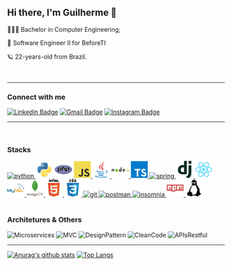 ## Hi there, I'm Guilherme 👋

👩🏻‍💻  Bachelor in Computer Engineering;

🦆  Software Engineer II for BeforeTI

🪐  22-years-old from Brazil. 

<br>

---


### Connect with me

[![Linkedin Badge](https://img.shields.io/badge/-LinkedIn-blue?logo=Linkedin&logoColor=white&link=https://www.linkedin.com/in/guilherme-tarumoto-43069b1b8/)](https://www.linkedin.com/in/guilherme-tarumoto-43069b1b8/)
[![Gmail Badge](https://img.shields.io/badge/-Gmail-c14438?logo=Gmail&logoColor=white&link=mailto:guitarumoto@gmail.com)](mailto:guitarumoto@gmail.com)
[![Instagram Badge](https://img.shields.io/badge/Instagram-E4405F?&logo=instagram&logoColor=white)](https://www.instagram.com/guitarumoto)

---
<br>

### Stacks
<div>
    <a href="https://www.python.org" target="_blank"> 
        <img src="https://cdn.worldvectorlogo.com/logos/laravel-2.svg" alt="python" width="40" height="40"/> 
    </a>
    <a href="https://www.python.org" target="_blank"> 
        <img src="https://raw.githubusercontent.com/devicons/devicon/master/icons/python/python-original.svg" alt="python" width="40" height="40"/> 
    </a> 
    <a href="https://www.php.net/" target="_blank"> 
        <img src="https://raw.githubusercontent.com/devicons/devicon/master/icons/php/php-original.svg" alt="python" width="40" height="40"/> 
    </a> 
    <a href="https://developer.mozilla.org/en-US/docs/Web/JavaScript" target="_blank"> 
        <img src="https://raw.githubusercontent.com/devicons/devicon/master/icons/javascript/javascript-original.svg"alt="javascript" width="40" height="40"/> 
    </a>
    <a href="https://www.java.com" target="_blank"> 
        <img src="https://raw.githubusercontent.com/devicons/devicon/master/icons/java/java-original.svg" alt="java" width="40" height="40"/> 
    </a> 
    <a href="https://nodejs.org" target="_blank"> 
        <img src="https://raw.githubusercontent.com/devicons/devicon/master/icons/nodejs/nodejs-original-wordmark.svg"  alt="nodejs" width="40" height="40"/> 
    </a> 
    <a href="https://www.typescriptlang.org/" target="_blank"> 
        <img src="https://raw.githubusercontent.com/devicons/devicon/master/icons/typescript/typescript-original.svg" alt="typescript" width="40" height="40"/> 
    </a>
    <a href="https://spring.io/" target="_blank"> 
        <img src="https://www.vectorlogo.zone/logos/springio/springio-icon.svg" alt="spring" width="40" height="40"/> 
    </a> 
    <a href="https://www.djangoproject.com/" target="_blank"> 
        <img src="https://raw.githubusercontent.com/devicons/devicon/master/icons/django/django-plain.svg" alt="django" width="40" height="40"/> 
    </a> 
    <a href="https://reactjs.org/" target="_blank"> 
        <img src="https://raw.githubusercontent.com/devicons/devicon/master/icons/react/react-original.svg" alt="reactjs" width="40" height="40"/> 
    </a> 
    <a href="https://www.mysql.com/" target="_blank"> 
        <img src="https://raw.githubusercontent.com/devicons/devicon/master/icons/mysql/mysql-original-wordmark.svg" alt="mysql" width="40" height="40"/> 
    </a>
    <a href="https://www.mongodb.com/" target="_blank"> 
        <img src="https://raw.githubusercontent.com/devicons/devicon/master/icons/mongodb/mongodb-original-wordmark.svg" alt="mongodb" width="40" height="40"/> 
    </a>
    <a href="https://www.w3.org/html/" target="_blank"> 
        <img src="https://raw.githubusercontent.com/devicons/devicon/master/icons/html5/html5-original-wordmark.svg" alt="html5" width="40" height="40"/> 
    </a> 
    <a href="https://www.w3schools.com/css/" target="_blank"> 
        <img src="https://raw.githubusercontent.com/devicons/devicon/master/icons/css3/css3-original-wordmark.svg" alt="css3" width="40" height="40"/> 
    </a> 
    <a href="https://git-scm.com/" target="_blank"> 
        <img src="https://www.vectorlogo.zone/logos/git-scm/git-scm-icon.svg" alt="git" width="40" height="40"/> 
    </a>
    <a href="https://postman.com/" target="_blank"> 
        <img src="https://www.vectorlogo.zone/logos/getpostman/getpostman-icon.svg" alt="postman" width="40" height="40"/> 
    </a> 
    <a href="https://insomnia.rest/" target="_blank"> 
        <img src="https://cms-react-testing.cdn.prismic.io/cms-react-testing/fd794b96-f464-432b-b79a-bf99341b2143_insomnia-logo-bug.svg" alt="insomnia" width="40" height="40"/> 
    </a> 
    <a href="https://www.npmjs.com/" target="_blank"> 
        <img src="https://raw.githubusercontent.com/devicons/devicon/master/icons/npm/npm-original-wordmark.svg" alt="npm" width="40"  height="40"/> 
    </a>
    <a href="#"> 
        <img src="https://raw.githubusercontent.com/devicons/devicon/master/icons/linux/linux-plain.svg" alt="bootstrap" width="40" height="40"/> 
    </a> 
</div>
<br>

### Architetures & Others
![Microservices](https://img.shields.io/badge/Microservices-gray.svg)
![MVC](https://img.shields.io/badge/MVC-gray.svg)
![DesignPattern](https://img.shields.io/badge/Design%20Pattern-gray.svg)
![CleanCode](https://img.shields.io/badge/Clean%20Code-gray.svg)
![APIsRestful](https://img.shields.io/badge/APIs%20Restful-gray.svg)

---

[![Anurag's github stats](https://github-readme-stats.vercel.app/api?username=guitarumoto&count_private=true)](https://github.com/anuraghazra/github-readme-stats)
[![Top Langs](https://github-readme-stats.vercel.app/api/top-langs/?username=guitarumoto)](https://github.com/anuraghazra/github-readme-stats)
